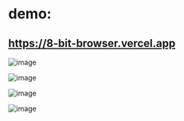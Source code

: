 # demo:
## https://8-bit-browser.vercel.app


![image](https://github.com/user-attachments/assets/c26d04f8-305f-4f8b-b160-00e7ce594fb3)

![image](https://github.com/user-attachments/assets/b77de9a4-c12e-4974-8d00-cefac73d5c30)

![image](https://github.com/user-attachments/assets/7ef84015-a9b6-4acb-84b3-17b07e041fcf)

![image](https://github.com/user-attachments/assets/2162f82c-7da9-4cda-8b27-f7dee6f64982)
